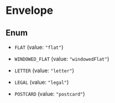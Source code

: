 

# Envelope

## Enum


* `FLAT` (value: `"flat"`)

* `WINDOWED_FLAT` (value: `"windowedFlat"`)

* `LETTER` (value: `"letter"`)

* `LEGAL` (value: `"legal"`)

* `POSTCARD` (value: `"postcard"`)



